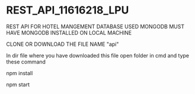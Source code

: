 # REST_API_11616218_LPU
REST API FOR HOTEL MANGEMENT
DATABASE USED MONGODB
MUST HAVE MONGODB INSTALLED ON LOCAL MACHINE

CLONE OR DOWNLOAD THE FILE NAME "api"

In dir file where you have downloaded this file
open folder in cmd
and type these command

npm install

npm start
